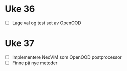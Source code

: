 # Uke 36

- [ ] Lage val og test set av OpenOOD

# Uke 37

- [ ] Implementere NeoViM som OpenOOD postprocessor
- [ ] Finne på nye metoder
